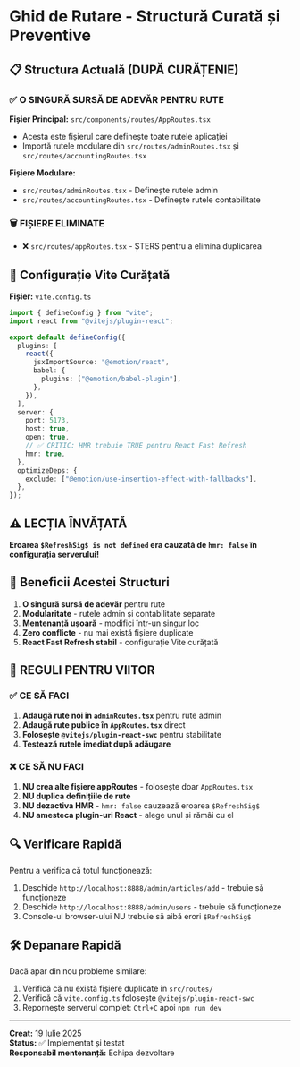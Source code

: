# Ghid de Rutare - Structură Curată și Preventive

## 📋 Structura Actuală (DUPĂ CURĂȚENIE)

### ✅ O SINGURĂ SURSĂ DE ADEVĂR PENTRU RUTE

**Fișier Principal:** `src/components/routes/AppRoutes.tsx`

- Acesta este fișierul care definește toate rutele aplicației
- Importă rutele modulare din `src/routes/adminRoutes.tsx` și `src/routes/accountingRoutes.tsx`

**Fișiere Modulare:**

- `src/routes/adminRoutes.tsx` - Definește rutele admin
- `src/routes/accountingRoutes.tsx` - Definește rutele contabilitate

### 🗑️ FIȘIERE ELIMINATE

- ❌ `src/routes/appRoutes.tsx` - ȘTERS pentru a elimina duplicarea

## 🔧 Configurație Vite Curățată

**Fișier:** `vite.config.ts`

```typescript
import { defineConfig } from "vite";
import react from "@vitejs/plugin-react";

export default defineConfig({
  plugins: [
    react({
      jsxImportSource: "@emotion/react",
      babel: {
        plugins: ["@emotion/babel-plugin"],
      },
    }),
  ],
  server: {
    port: 5173,
    host: true,
    open: true,
    // ✅ CRITIC: HMR trebuie TRUE pentru React Fast Refresh
    hmr: true,
  },
  optimizeDeps: {
    exclude: ["@emotion/use-insertion-effect-with-fallbacks"],
  },
});
```

## ⚠️ LECȚIA ÎNVĂȚATĂ

**Eroarea `$RefreshSig$ is not defined` era cauzată de `hmr: false` în configurația serverului!**

## 🚀 Beneficii Acestei Structuri

1. **O singură sursă de adevăr** pentru rute
2. **Modularitate** - rutele admin și contabilitate separate
3. **Mentenanță ușoară** - modifici într-un singur loc
4. **Zero conflicte** - nu mai există fișiere duplicate
5. **React Fast Refresh stabil** - configurație Vite curățată

## 📝 REGULI PENTRU VIITOR

### ✅ CE SĂ FACI

1. **Adaugă rute noi în `adminRoutes.tsx`** pentru rute admin
2. **Adaugă rute publice în `AppRoutes.tsx`** direct
3. **Folosește `@vitejs/plugin-react-swc`** pentru stabilitate
4. **Testează rutele imediat după adăugare**

### ❌ CE SĂ NU FACI

1. **NU crea alte fișiere appRoutes** - folosește doar `AppRoutes.tsx`
2. **NU duplica definițiile de rute**
3. **NU dezactiva HMR** - `hmr: false` cauzează eroarea `$RefreshSig$`
4. **NU amesteca plugin-uri React** - alege unul și rămâi cu el

## 🔍 Verificare Rapidă

Pentru a verifica că totul funcționează:

1. Deschide `http://localhost:8888/admin/articles/add` - trebuie să funcționeze
2. Deschide `http://localhost:8888/admin/users` - trebuie să funcționeze
3. Console-ul browser-ului NU trebuie să aibă erori `$RefreshSig$`

## 🛠️ Depanare Rapidă

Dacă apar din nou probleme similare:

1. Verifică că nu există fișiere duplicate în `src/routes/`
2. Verifică că `vite.config.ts` folosește `@vitejs/plugin-react-swc`
3. Repornește serverul complet: `Ctrl+C` apoi `npm run dev`

---

**Creat:** 19 Iulie 2025  
**Status:** ✅ Implementat și testat  
**Responsabil mentenanță:** Echipa dezvoltare
